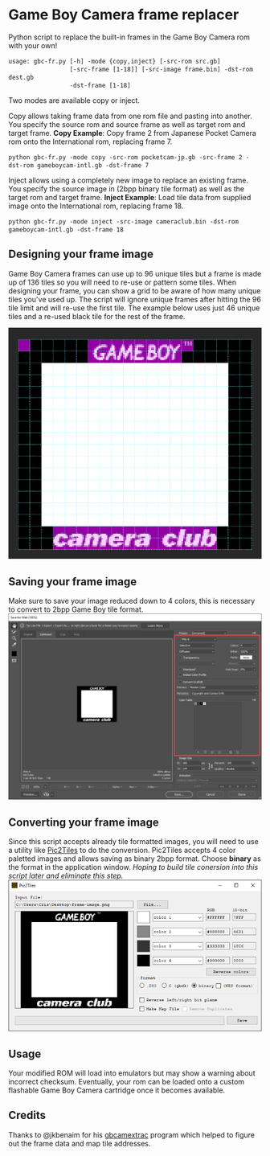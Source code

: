 # Game Boy Camera frame replacer

Python script to replace the built-in frames in the Game Boy Camera rom with your own!

```
usage: gbc-fr.py [-h] -mode {copy,inject} [-src-rom src.gb]
                 [-src-frame [1-18]] [-src-image frame.bin] -dst-rom dest.gb
                 -dst-frame [1-18]
```

Two modes are available copy or inject.

Copy allows taking frame data from one rom file and pasting into another. You specify the source rom and source frame as well as target rom and target frame.
**Copy Example**: Copy frame 2 from Japanese Pocket Camera rom onto the International rom, replacing frame 7.
```
python gbc-fr.py -mode copy -src-rom pocketcam-jp.gb -src-frame 2 -dst-rom gameboycam-intl.gb -dst-frame 7
```

Inject allows using a completely new image to replace an existing frame. You specify the source image in (2bpp binary tile format) as well as the target rom and target frame.
**Inject Example**: Load tile data from supplied image onto the International rom, replacing frame 18.
```
python gbc-fr.py -mode inject -src-image cameraclub.bin -dst-rom gameboycam-intl.gb -dst-frame 18
```

## Designing your frame image
Game Boy Camera frames can use up to 96 unique tiles but a frame is made up of 136 tiles so you will need to re-use or pattern some tiles. When designing your frame, you can show a grid to be aware of how many unique tiles you've used up. The script will ignore unique frames after hitting the 96 tile limit and will re-use the first tile. The example below uses just 46 unique tiles and a re-used black tile for the rest of the frame.

![Designing with grid](docs/frame-unique-tiles.png)

## Saving your frame image
Make sure to save your image reduced down to 4 colors, this is necessary to convert to 2bpp Game Boy tile format.
![Reduced color png](docs/reduced-colors.png)

## Converting your frame image
Since this script accepts already tile formatted images, you will need to use a utility like [Pic2Tiles](http://www.budmelvin.com/dev/index.html) to do the conversion. Pic2Tiles accepts 4 color paletted images and allows saving as binary 2bpp format. Choose **binary** as the format in the application window. *Hoping to build tile conersion into this script later and eliminate this step.*
![Pic2Tiles](docs/pic2tiles.png)

## Usage
Your modified ROM will load into emulators but may show a warning about incorrect checksum. Eventually, your rom can be loaded onto a custom flashable Game Boy Camera cartridge once it becomes available.

## Credits
Thanks to @jkbenaim for his [gbcamextrac](https://github.com/jkbenaim/gbcamextract) program which helped to figure out the frame data and map tile addresses. 